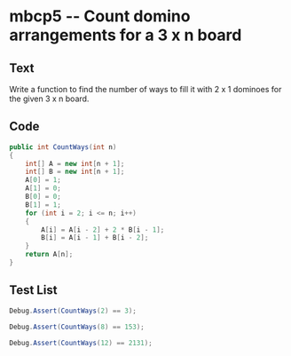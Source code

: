 # mbcp5 -- Count domino arrangements for a 3 x n board

## Text

Write a function to find the number of ways to fill it with 2 x 1 dominoes for the given 3 x n board.

## Code

```csharp
public int CountWays(int n) 
{ 
    int[] A = new int[n + 1]; 
    int[] B = new int[n + 1]; 
    A[0] = 1; 
    A[1] = 0; 
    B[0] = 0; 
    B[1] = 1; 
    for (int i = 2; i <= n; i++) 
    { 
        A[i] = A[i - 2] + 2 * B[i - 1]; 
        B[i] = A[i - 1] + B[i - 2]; 
    } 
    return A[n]; 
}
```

## Test List

```csharp
Debug.Assert(CountWays(2) == 3);
```

```csharp
Debug.Assert(CountWays(8) == 153);
```

```csharp
Debug.Assert(CountWays(12) == 2131);
```
